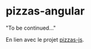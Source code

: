 # pizzas-angular

"To be continued..." 

En lien avec le projet [pizzas-js](https://github.com/burrich/pizzas-js).
